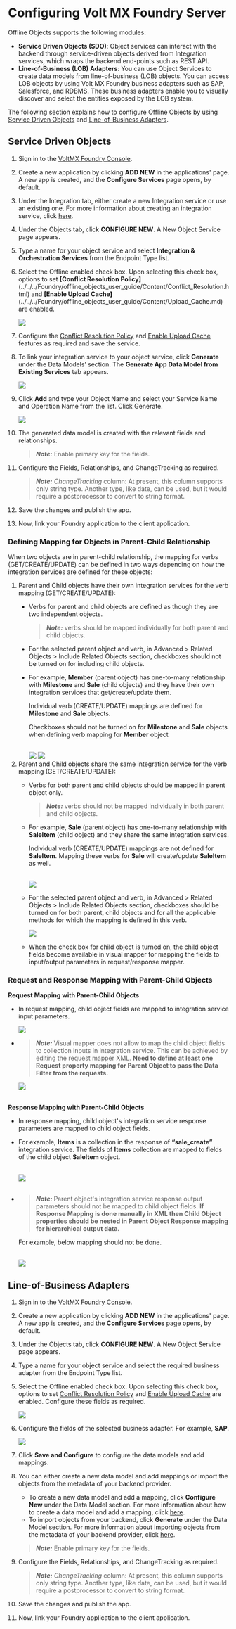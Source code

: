 
Configuring Volt MX Foundry Server
=================================

Offline Objects supports the following modules: 

*   **Service Driven Objects (SDO)**: Object services can interact with the backend through service-driven objects derived from Integration services, which wraps the backend end-points such as REST API.
*   **Line-of-Business (LOB) Adapters**: You can use Object Services to create data models from line-of-business (LOB) objects. You can access LOB objects by using Volt MX Foundry business adapters such as SAP, Salesforce, and RDBMS. These business adapters enable you to visually discover and select the entities exposed by the LOB system.

The following section explains how to configure Offline Objects by using [Service Driven Objects](#service-driven-objects) and [Line-of-Business Adapters](#line-of-business-adapters).

Service Driven Objects
----------------------

1.  Sign in to the [VoltMX Foundry Console](https://manage.hclvoltmx.com/console/).
2.  Create a new application by clicking **ADD NEW** in the applications' page. A new app is created, and the **Configure Services** page opens, by default.
3.  Under the Integration tab, either create a new Integration service or use an existing one. For more information about creating an integration service, click [here](../../../Foundry/voltmx_foundry_user_guide/Content/ConfigureIntegrationService.md).
4.  Under the Objects tab, click **CONFIGURE NEW**. A New Object Service page appears.
5.  Type a name for your object service and select **Integration & Orchestration Services** from the Endpoint Type list.

6.  Select the Offline enabled check box. Upon selecting this check box, options to set **[Conflict Resolution Policy]**(../../../Foundry/offline_objects_user_guide/Content/Conflict_Resolution.html) and **[Enable Upload Cache]**(../../../Foundry/offline_objects_user_guide/Content/Upload_Cache.md) are enabled.
    
    ![](Resources/Images/SDO_661x410.png)
    
7.  Configure the [Conflict Resolution Policy](../../../Foundry/offline_objects_user_guide/Content/Conflict_Resolution.md) and [Enable Upload Cache](../../../Foundry/offline_objects_user_guide/Content/Upload_Cache.md) features as required and save the service.
8.  To link your integration service to your object service, click **Generate** under the Data Models’ section. The **Generate App Data Model from Existing Services** tab appears.
    
    ![](Resources/Images/DataModel_640x220.png)
    
9.  Click **Add** and type your Object Name and select your Service Name and Operation Name from the list. Click Generate.
    
    ![](Resources/Images/Data_Model_639x211.png)
    
10.  The generated data model is created with the relevant fields and relationships.
       
       > **_Note:_** Enable primary key for the fields.

11.  Configure the Fields, Relationships, and ChangeTracking as required.

     >  ***Note:*** *ChangeTracking* column: At present, this column supports only string type. Another type, like date, can be used, but it would require a postprocessor to convert to string format.
    
12.  Save the changes and publish the app.
13.  Now, link your Foundry application to the client application.  

<h3 id="map1">Defining Mapping for Objects in Parent-Child Relationship</h3>
<p>When two objects are in parent-child relationship, the mapping for verbs (GET/CREATE/UPDATE) can be defined in two ways depending on how the integration services are defined for these objects:</p>
<ol>
<li>Parent and Child objects have their own integration services for the verb mapping (GET/CREATE/UPDATE):</li>
<ul type="disc">
<li>
<p>Verbs for parent and child objects are defined as though they are two independent objects.</p>
<blockquote><em><b>Note:</b></em> verbs should be mapped individually for both parent and child objects.</blockquote>
</li>
<li>For the selected parent object and verb, in Advanced &gt; Related Objects &gt; Include Related Objects section, checkboxes should not be turned on for including child objects.</li>
<li>
<p>For example, <b>Member</b> (parent object) has one-to-many relationship with <b>Milestone</b> and <b>Sale</b> (child objects) and they have their own integration services that get/create/update them.</p>
<p>Individual verb (CREATE/UPDATE) mappings are defined for <b>Milestone</b> and <b>Sale</b> objects.</p>
<p>Checkboxes should not be turned on for <b>Milestone</b> and <b>Sale</b> objects when defining verb mapping for <b>Member</b> object</p><br/>
<img src="Resources/Images/Shared_IntegrationServices1.png">
<img src="Resources/Images/Own_IntegrationServices1.png">
</li>
</ul>
<li>Parent and Child objects share the same integration service for the verb mapping (GET/CREATE/UPDATE):</li>
<ul>
<li>
<p>Verbs for both parent and child objects should be mapped in parent object only.</p>
<blockquote>
<em><b>Note:</b></em> verbs should not be mapped individually in both parent and child objects.
</blockquote>
</li>
<li>
<p>For example, <b>Sale</b> (parent object) has one-to-many relationship with <b>SaleItem</b> (child object) and they share the same integration services.</p>
<p>Individual verb (CREATE/UPDATE) mappings are not defined for <b>SaleItem</b>. Mapping these verbs for <b>Sale</b> will create/update <b>SaleItem</b> as well.</p>
<br>
<img src="Resources/Images/Shared_IntegrationServices1.png">
</li>
<li>
<p>For the selected parent object and verb, in Advanced &gt; Related Objects &gt; Include Related Objects section, checkboxes should be turned on for both parent, child objects and for all the applicable methods for which the mapping is defined in this verb.</p>
<p><img src="Resources/Images/Shared_IntegrationServices2.png"></p>
</li>
<li>When the check box for child object is turned on, the child object fields become available in visual mapper for mapping the fields to input/output parameters in request/response mapper.</li>
</ul>
</ol>
<h3 id="map2">Request and Response Mapping with Parent-Child Objects</h3>
<b>Request Mapping with Parent-Child Objects</b>
<ul>
<li><p>In request mapping, child object fields are mapped to integration service input parameters.</p>
<img src="Resources/Images/RequestMapping1.png">
</li>
<li><blockquote><em><b>Note: </b></em>Visual mapper does not allow to map the child object fields to collection inputs in integration service. This can be achieved by editing the request mapper XML. <b>Need to define at least one Request property mapping for Parent Object to pass the Data Filter from the requests.</b>
</blockquote>
<img src="Resources/Images/RequestMapping2.png">
</li>
</ul>
<br>
<b>Response Mapping with Parent-Child Objects</b>
<ul>
<li>In response mapping, child object's integration service response parameters are mapped to child object fields.</li>
<li>
<p>For example, <b>Items</b> is a collection in the response of <b>“sale_create”</b> integration service. The fields of <b>Items</b> collection are mapped to fields of the child object <b>SaleItem</b> object.</p><br/>
<img src="Resources/Images/ResponseMapping1.png">
</li><br>
<li><blockquote><em><b>Note: </b></em>Parent object's integration service response output parameters should not be mapped to child object fields. <b>If Response Mapping is done manually in XML then Child Object properties should be nested in Parent Object Response mapping for hierarchical output data.</b>
</blockquote></li>
<p>For example, below mapping should not be done.</p><br/>
<img src="Resources/Images/ResponseMapping2.png">
</ul>


Line-of-Business Adapters
-------------------------

1.  Sign in to the [VoltMX Foundry Console](https://manage.hclvoltmx.com/console/).
2.  Create a new application by clicking **ADD NEW** in the applications' page. A new app is created, and the **Configure Services** page opens, by default.
3.  Under the Objects tab, click **CONFIGURE NEW**. A New Object Service page appears.
4.  Type a name for your object service and select the required business adapter from the Endpoint Type list.
5.  Select the Offline enabled check box. Upon selecting this check box, options to set [Conflict Resolution Policy](../../../Foundry/offline_objects_user_guide/Content/Conflict_Resolution.md) and [Enable Upload Cache](../../../Foundry/offline_objects_user_guide/Content/Upload_Cache.md) are enabled. Configure these fields as required.
    
    ![](Resources/Images/Object_Services_645x369.png)
    
6.  Configure the fields of the selected business adapter. For example, **SAP**.
    
    ![](Resources/Images/BusinessAdapter_503x848.png)
    
7.  Click **Save and Configure** to configure the data models and add mappings.
8.  You can either create a new data model and add mappings or import the objects from the metadata of your backend provider.
    
    *   To create a new data model and add a mapping, click **Configure New** under the Data Model section. For more information about how to create a data model and add a mapping, click [here](../../../Foundry/voltmx_foundry_user_guide/Content/ObjectsServices/Stage_2.md#creating-objects-39-definition-and-map-to-back-end-objects-manually).
    *   To import objects from your backend, click **Generate** under the Data Model section. For more information about importing objects from the metadata of your backend provider, click [here](../../../Foundry/voltmx_foundry_user_guide/Content/ObjectsServices/Objectservices_Stage3.md).

    > **_Note:_** Enable primary key for the fields.

9. Configure the Fields, Relationships, and ChangeTracking as required.  
        
    >  ***Note:*** *ChangeTracking* column: At present, this column supports only string type. Another type, like date, can be used, but it would require a postprocessor to convert to string format.
        
9.  Save the changes and publish the app.
10.  Now, link your Foundry application to the client application.
